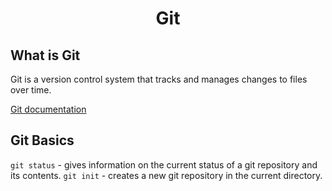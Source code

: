 <h1 style="text-align: center">Git</h1>

## What is Git
Git is a version control system that tracks and manages changes to files over time. 

[Git documentation](https://git-scm.com/)

## Git Basics

```git status``` - gives information on the current status of a git repository and its contents. 
```git init``` - creates a new git repository in the current directory.